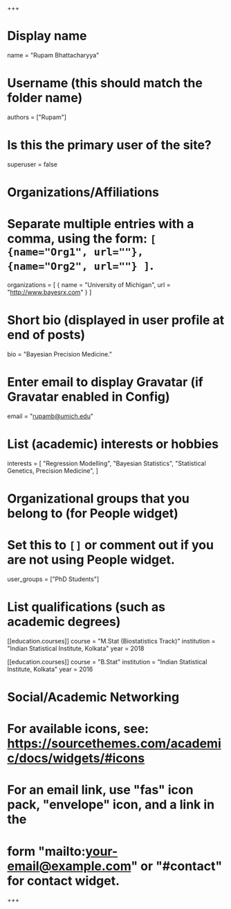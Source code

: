 +++
# Display name
name = "Rupam Bhattacharyya"

# Username (this should match the folder name)
authors = ["Rupam"]

# Is this the primary user of the site?
superuser = false

# Organizations/Affiliations
#   Separate multiple entries with a comma, using the form: `[ {name="Org1", url=""}, {name="Org2", url=""} ]`.
organizations = [ { name = "University of Michigan", url = "http://www.bayesrx.com" } ]

# Short bio (displayed in user profile at end of posts)
bio = "Bayesian Precision Medicine."

# Enter email to display Gravatar (if Gravatar enabled in Config)
email = "rupamb@umich.edu"

# List (academic) interests or hobbies
interests = [
  "Regression Modelling", "Bayesian Statistics", "Statistical Genetics, Precision Medicine",
]

# Organizational groups that you belong to (for People widget)
#   Set this to `[]` or comment out if you are not using People widget.
user_groups = ["PhD Students"]

# List qualifications (such as academic degrees)
[[education.courses]]
  course = "M.Stat (Biostatistics Track)"
  institution = "Indian Statistical Institute, Kolkata"
  year = 2018

[[education.courses]]
  course = "B.Stat"
  institution = "Indian Statistical Institute, Kolkata"
  year = 2016

# Social/Academic Networking
# For available icons, see: https://sourcethemes.com/academic/docs/widgets/#icons
#   For an email link, use "fas" icon pack, "envelope" icon, and a link in the
#   form "mailto:your-email@example.com" or "#contact" for contact widget.

+++
